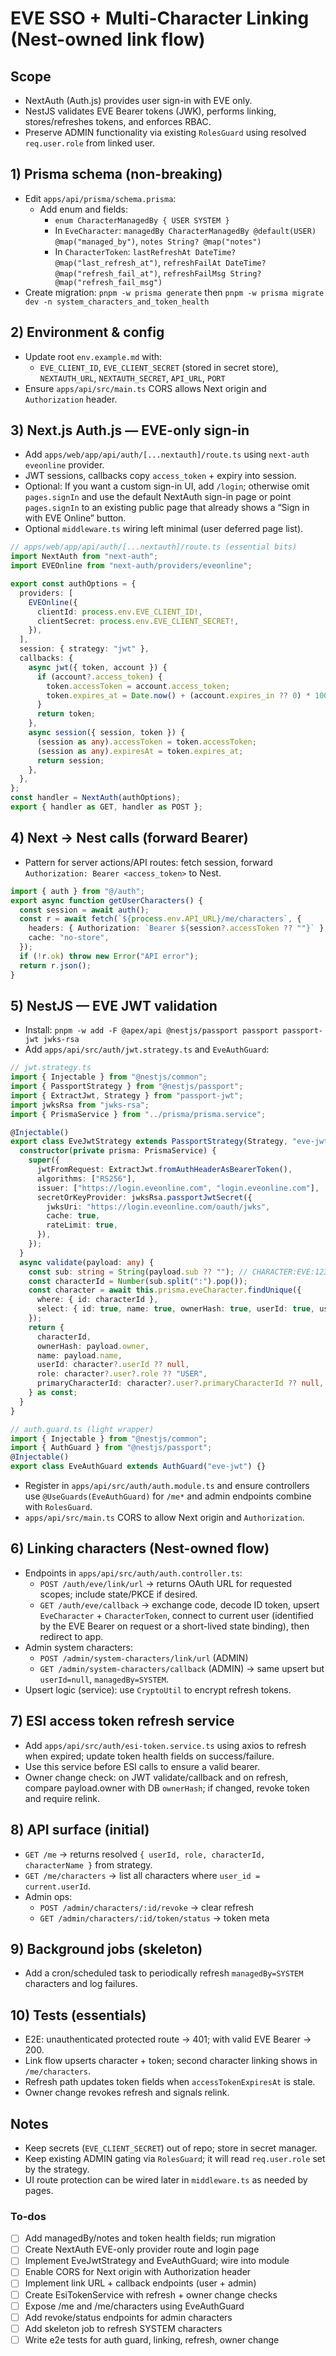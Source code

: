 <!-- e04f92aa-cac4-49e7-8ed3-5f35ae43fbd4 6f4b8865-c64d-46a0-8078-15ac217552fe -->
# EVE SSO + Multi-Character Linking (Nest-owned link flow)

## Scope

- NextAuth (Auth.js) provides user sign-in with EVE only.
- NestJS validates EVE Bearer tokens (JWK), performs linking, stores/refreshes tokens, and enforces RBAC.
- Preserve ADMIN functionality via existing `RolesGuard` using resolved `req.user.role` from linked user.

## 1) Prisma schema (non-breaking)

- Edit `apps/api/prisma/schema.prisma`:
  - Add enum and fields:
    - `enum CharacterManagedBy { USER SYSTEM }`
    - In `EveCharacter`: `managedBy CharacterManagedBy @default(USER) @map("managed_by")`, `notes String? @map("notes")`
    - In `CharacterToken`: `lastRefreshAt DateTime? @map("last_refresh_at")`, `refreshFailAt DateTime? @map("refresh_fail_at")`, `refreshFailMsg String? @map("refresh_fail_msg")`
- Create migration: `pnpm -w prisma generate` then `pnpm -w prisma migrate dev -n system_characters_and_token_health`

## 2) Environment & config

- Update root `env.example.md` with:
  - `EVE_CLIENT_ID`, `EVE_CLIENT_SECRET` (stored in secret store), `NEXTAUTH_URL`, `NEXTAUTH_SECRET`, `API_URL`, `PORT`
- Ensure `apps/api/src/main.ts` CORS allows Next origin and `Authorization` header.

## 3) Next.js Auth.js — EVE-only sign-in

- Add `apps/web/app/api/auth/[...nextauth]/route.ts` using `next-auth` `eveonline` provider.
- JWT sessions, callbacks copy `access_token` + expiry into session.
- Optional: If you want a custom sign-in UI, add `/login`; otherwise omit `pages.signIn` and use the default NextAuth sign-in page or point `pages.signIn` to an existing public page that already shows a “Sign in with EVE Online” button.
- Optional `middleware.ts` wiring left minimal (user deferred page list).
```ts
// apps/web/app/api/auth/[...nextauth]/route.ts (essential bits)
import NextAuth from "next-auth";
import EVEOnline from "next-auth/providers/eveonline";

export const authOptions = {
  providers: [
    EVEOnline({
      clientId: process.env.EVE_CLIENT_ID!,
      clientSecret: process.env.EVE_CLIENT_SECRET!,
    }),
  ],
  session: { strategy: "jwt" },
  callbacks: {
    async jwt({ token, account }) {
      if (account?.access_token) {
        token.accessToken = account.access_token;
        token.expires_at = Date.now() + (account.expires_in ?? 0) * 1000;
      }
      return token;
    },
    async session({ session, token }) {
      (session as any).accessToken = token.accessToken;
      (session as any).expiresAt = token.expires_at;
      return session;
    },
  },
};
const handler = NextAuth(authOptions);
export { handler as GET, handler as POST };
```


## 4) Next → Nest calls (forward Bearer)

- Pattern for server actions/API routes: fetch session, forward `Authorization: Bearer <access_token>` to Nest.
```ts
import { auth } from "@/auth";
export async function getUserCharacters() {
  const session = await auth();
  const r = await fetch(`${process.env.API_URL}/me/characters`, {
    headers: { Authorization: `Bearer ${session?.accessToken ?? ""}` },
    cache: "no-store",
  });
  if (!r.ok) throw new Error("API error");
  return r.json();
}
```


## 5) NestJS — EVE JWT validation

- Install: `pnpm -w add -F @apex/api @nestjs/passport passport passport-jwt jwks-rsa`
- Add `apps/api/src/auth/jwt.strategy.ts` and `EveAuthGuard`:
```ts
// jwt.strategy.ts
import { Injectable } from "@nestjs/common";
import { PassportStrategy } from "@nestjs/passport";
import { ExtractJwt, Strategy } from "passport-jwt";
import jwksRsa from "jwks-rsa";
import { PrismaService } from "../prisma/prisma.service";

@Injectable()
export class EveJwtStrategy extends PassportStrategy(Strategy, "eve-jwt") {
  constructor(private prisma: PrismaService) {
    super({
      jwtFromRequest: ExtractJwt.fromAuthHeaderAsBearerToken(),
      algorithms: ["RS256"],
      issuer: ["https://login.eveonline.com", "login.eveonline.com"],
      secretOrKeyProvider: jwksRsa.passportJwtSecret({
        jwksUri: "https://login.eveonline.com/oauth/jwks",
        cache: true,
        rateLimit: true,
      }),
    });
  }
  async validate(payload: any) {
    const sub: string = String(payload.sub ?? ""); // CHARACTER:EVE:123
    const characterId = Number(sub.split(":").pop());
    const character = await this.prisma.eveCharacter.findUnique({
      where: { id: characterId },
      select: { id: true, name: true, ownerHash: true, userId: true, user: { select: { id: true, role: true, primaryCharacterId: true } } },
    });
    return {
      characterId,
      ownerHash: payload.owner,
      name: payload.name,
      userId: character?.userId ?? null,
      role: character?.user?.role ?? "USER",
      primaryCharacterId: character?.user?.primaryCharacterId ?? null,
    } as const;
  }
}

// auth.guard.ts (light wrapper)
import { Injectable } from "@nestjs/common";
import { AuthGuard } from "@nestjs/passport";
@Injectable()
export class EveAuthGuard extends AuthGuard("eve-jwt") {}
```

- Register in `apps/api/src/auth/auth.module.ts` and ensure controllers use `@UseGuards(EveAuthGuard)` for `/me*` and admin endpoints combine with `RolesGuard`.
- `apps/api/src/main.ts` CORS to allow Next origin and `Authorization`.

## 6) Linking characters (Nest-owned flow)

- Endpoints in `apps/api/src/auth/auth.controller.ts`:
  - `POST /auth/eve/link/url` → returns OAuth URL for requested scopes; include state/PKCE if desired.
  - `GET /auth/eve/callback` → exchange code, decode ID token, upsert `EveCharacter` + `CharacterToken`, connect to current user (identified by the EVE Bearer on request or a short-lived state binding), then redirect to app.
- Admin system characters:
  - `POST /admin/system-characters/link/url` (ADMIN)
  - `GET /admin/system-characters/callback` (ADMIN) → same upsert but `userId=null`, `managedBy=SYSTEM`.
- Upsert logic (service): use `CryptoUtil` to encrypt refresh tokens.

## 7) ESI access token refresh service

- Add `apps/api/src/auth/esi-token.service.ts` using axios to refresh when expired; update token health fields on success/failure.
- Use this service before ESI calls to ensure a valid bearer.
- Owner change check: on JWT validate/callback and on refresh, compare payload.owner with DB `ownerHash`; if changed, revoke token and require relink.

## 8) API surface (initial)

- `GET /me` → returns resolved `{ userId, role, characterId, characterName }` from strategy.
- `GET /me/characters` → list all characters where `user_id = current.userId`.
- Admin ops:
  - `POST /admin/characters/:id/revoke` → clear refresh
  - `GET /admin/characters/:id/token/status` → token meta

## 9) Background jobs (skeleton)

- Add a cron/scheduled task to periodically refresh `managedBy=SYSTEM` characters and log failures.

## 10) Tests (essentials)

- E2E: unauthenticated protected route → 401; with valid EVE Bearer → 200.
- Link flow upserts character + token; second character linking shows in `/me/characters`.
- Refresh path updates token fields when `accessTokenExpiresAt` is stale.
- Owner change revokes refresh and signals relink.

## Notes

- Keep secrets (`EVE_CLIENT_SECRET`) out of repo; store in secret manager.
- Keep existing ADMIN gating via `RolesGuard`; it will read `req.user.role` set by the strategy.
- UI route protection can be wired later in `middleware.ts` as needed by pages.

### To-dos

- [ ] Add managedBy/notes and token health fields; run migration
- [ ] Create NextAuth EVE-only provider route and login page
- [ ] Implement EveJwtStrategy and EveAuthGuard; wire into module
- [ ] Enable CORS for Next origin with Authorization header
- [ ] Implement link URL + callback endpoints (user + admin)
- [ ] Create EsiTokenService with refresh + owner change checks
- [ ] Expose /me and /me/characters using EveAuthGuard
- [ ] Add revoke/status endpoints for admin characters
- [ ] Add skeleton job to refresh SYSTEM characters
- [ ] Write e2e tests for auth guard, linking, refresh, owner change